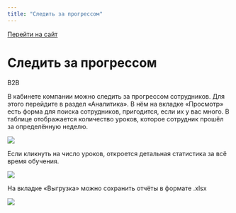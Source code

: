 ```yaml
---
title: "Следить за прогрессом"
---
```


[Перейти на сайт](https://ru.hexlet.io)

# Следить за прогрессом

B2B

В кабинете компании можно следить за прогрессом сотрудников. Для этого перейдите в раздел «Аналитика». В нём на вкладке «Просмотр» есть форма для поиска сотрудников, пригодится, если их у вас много. В таблице отображается количество уроков, которое сотрудник прошёл за определённую неделю.

![](/img/docs/img-046.jpg)

Если кликнуть на число уроков, откроется детальная статистика за всё время обучения.

![](/img/docs/img-044.jpg)

На вкладке «Выгрузка» можно сохранить отчёты в формате .xlsx

![](/img/docs/img-045.jpg)
